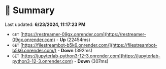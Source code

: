 # 📖 Summary
Last updated: **6/23/2024, 11:17:23 PM**

- `GET` [https://restreamer-09gx.onrender.com](https://restreamer-09gx.onrender.com) - **Up** (22454ms)
- `GET` [https://filestreambot-b5k6.onrender.com/](https://filestreambot-b5k6.onrender.com/) - **Down** (392ms)
- `GET` [https://jupyterlab-python3-12-3.onrender.com](https://jupyterlab-python3-12-3.onrender.com) - **Down** (307ms)
